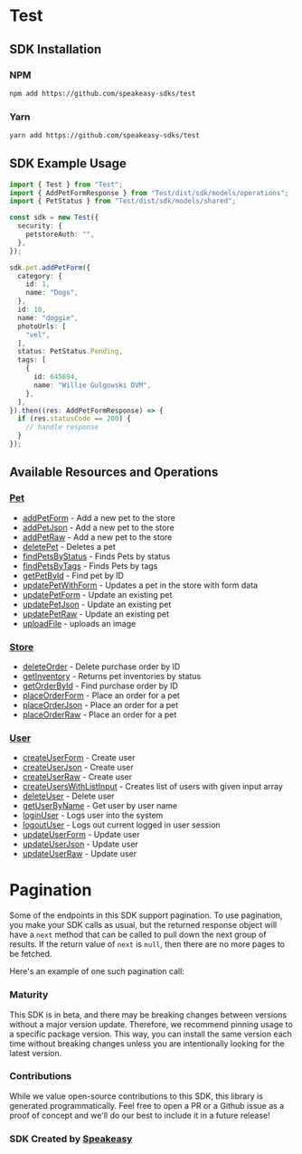 # Test

<!-- Start SDK Installation -->
## SDK Installation

### NPM

```bash
npm add https://github.com/speakeasy-sdks/test
```

### Yarn

```bash
yarn add https://github.com/speakeasy-sdks/test
```
<!-- End SDK Installation -->

## SDK Example Usage
<!-- Start SDK Example Usage -->
```typescript
import { Test } from "Test";
import { AddPetFormResponse } from "Test/dist/sdk/models/operations";
import { PetStatus } from "Test/dist/sdk/models/shared";

const sdk = new Test({
  security: {
    petstoreAuth: "",
  },
});

sdk.pet.addPetForm({
  category: {
    id: 1,
    name: "Dogs",
  },
  id: 10,
  name: "doggie",
  photoUrls: [
    "vel",
  ],
  status: PetStatus.Pending,
  tags: [
    {
      id: 645894,
      name: "Willie Gulgowski DVM",
    },
  ],
}).then((res: AddPetFormResponse) => {
  if (res.statusCode == 200) {
    // handle response
  }
});
```
<!-- End SDK Example Usage -->

<!-- Start SDK Available Operations -->
## Available Resources and Operations


### [Pet](docs/sdks/pet/README.md)

* [addPetForm](docs/sdks/pet/README.md#addpetform) - Add a new pet to the store
* [addPetJson](docs/sdks/pet/README.md#addpetjson) - Add a new pet to the store
* [addPetRaw](docs/sdks/pet/README.md#addpetraw) - Add a new pet to the store
* [deletePet](docs/sdks/pet/README.md#deletepet) - Deletes a pet
* [findPetsByStatus](docs/sdks/pet/README.md#findpetsbystatus) - Finds Pets by status
* [findPetsByTags](docs/sdks/pet/README.md#findpetsbytags) - Finds Pets by tags
* [getPetById](docs/sdks/pet/README.md#getpetbyid) - Find pet by ID
* [updatePetWithForm](docs/sdks/pet/README.md#updatepetwithform) - Updates a pet in the store with form data
* [updatePetForm](docs/sdks/pet/README.md#updatepetform) - Update an existing pet
* [updatePetJson](docs/sdks/pet/README.md#updatepetjson) - Update an existing pet
* [updatePetRaw](docs/sdks/pet/README.md#updatepetraw) - Update an existing pet
* [uploadFile](docs/sdks/pet/README.md#uploadfile) - uploads an image

### [Store](docs/sdks/store/README.md)

* [deleteOrder](docs/sdks/store/README.md#deleteorder) - Delete purchase order by ID
* [getInventory](docs/sdks/store/README.md#getinventory) - Returns pet inventories by status
* [getOrderById](docs/sdks/store/README.md#getorderbyid) - Find purchase order by ID
* [placeOrderForm](docs/sdks/store/README.md#placeorderform) - Place an order for a pet
* [placeOrderJson](docs/sdks/store/README.md#placeorderjson) - Place an order for a pet
* [placeOrderRaw](docs/sdks/store/README.md#placeorderraw) - Place an order for a pet

### [User](docs/sdks/user/README.md)

* [createUserForm](docs/sdks/user/README.md#createuserform) - Create user
* [createUserJson](docs/sdks/user/README.md#createuserjson) - Create user
* [createUserRaw](docs/sdks/user/README.md#createuserraw) - Create user
* [createUsersWithListInput](docs/sdks/user/README.md#createuserswithlistinput) - Creates list of users with given input array
* [deleteUser](docs/sdks/user/README.md#deleteuser) - Delete user
* [getUserByName](docs/sdks/user/README.md#getuserbyname) - Get user by user name
* [loginUser](docs/sdks/user/README.md#loginuser) - Logs user into the system
* [logoutUser](docs/sdks/user/README.md#logoutuser) - Logs out current logged in user session
* [updateUserForm](docs/sdks/user/README.md#updateuserform) - Update user
* [updateUserJson](docs/sdks/user/README.md#updateuserjson) - Update user
* [updateUserRaw](docs/sdks/user/README.md#updateuserraw) - Update user
<!-- End SDK Available Operations -->



<!-- Start Dev Containers -->

<!-- End Dev Containers -->



<!-- Start Pagination -->
# Pagination

Some of the endpoints in this SDK support pagination. To use pagination, you make your SDK calls as usual, but the
returned response object will have a `next` method that can be called to pull down the next group of results. If the
return value of `next` is `null`, then there are no more pages to be fetched.

Here's an example of one such pagination call:
<!-- End Pagination -->

<!-- Placeholder for Future Speakeasy SDK Sections -->



### Maturity

This SDK is in beta, and there may be breaking changes between versions without a major version update. Therefore, we recommend pinning usage
to a specific package version. This way, you can install the same version each time without breaking changes unless you are intentionally
looking for the latest version.

### Contributions

While we value open-source contributions to this SDK, this library is generated programmatically.
Feel free to open a PR or a Github issue as a proof of concept and we'll do our best to include it in a future release!

### SDK Created by [Speakeasy](https://docs.speakeasyapi.dev/docs/using-speakeasy/client-sdks)

